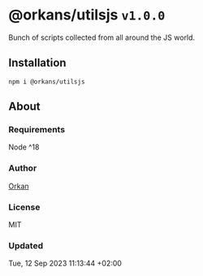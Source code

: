 # @orkans/utilsjs `v1.0.0`
Bunch of scripts collected from all around the JS world.

## Installation
`npm i @orkans/utilsjs`

## About
### Requirements
Node  ^18

### Author
[Orkan](https://github.com/orkan)

### License
MIT

### Updated
Tue, 12 Sep 2023 11:13:44 +02:00
